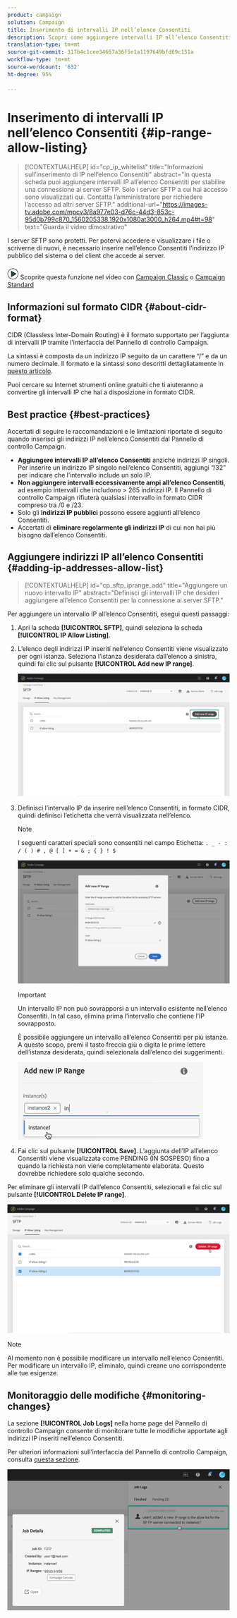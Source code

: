 ```yaml
---
product: campaign
solution: Campaign
title: Inserimento di intervalli IP nell’elenco Consentiti
description: Scopri come aggiungere intervalli IP all’elenco Consentiti per accedere ai server SFTP
translation-type: tm+mt
source-git-commit: 317b4c1cee34667a36f5e1a1197649bfd69c151a
workflow-type: tm+mt
source-wordcount: '632'
ht-degree: 95%

---
```



# Inserimento di intervalli IP nell’elenco Consentiti {#ip-range-allow-listing}

>[!CONTEXTUALHELP]
>id="cp_ip_whitelist"
>title="Informazioni sull’inserimento di IP nell’elenco Consentiti"
>abstract="In questa scheda puoi aggiungere intervalli IP all’elenco Consentiti per stabilire una connessione ai server SFTP. Solo i server SFTP a cui hai accesso sono visualizzati qui. Contatta l’amministratore per richiedere l’accesso ad altri server SFTP."
>additional-url="https://images-tv.adobe.com/mpcv3/8a977e03-d76c-44d3-853c-95d0b799c870_1560205338.1920x1080at3000_h264.mp4#t=98" text="Guarda il video dimostrativo"

I server SFTP sono protetti. Per potervi accedere e visualizzare i file o scriverne di nuovi, è necessario inserire nell’elenco Consentiti l’indirizzo IP pubblico del sistema o del client che accede ai server.

![](assets/do-not-localize/how-to-video.png) Scoprite questa funzione nel video con [Campaign Classic](https://experienceleague.adobe.com/docs/campaign-classic-learn/control-panel/sftp-management/adding-ip-range-to-allow-list.html?lang=en#sftp-management) o [Campaign Standard](https://experienceleague.adobe.com/docs/campaign-standard-learn/control-panel/sftp-management/adding-ip-range-to-allow-list.html?lang=en#sftp-management)

## Informazioni sul formato CIDR {#about-cidr-format}

CIDR (Classless Inter-Domain Routing) è il formato supportato per l’aggiunta di intervalli IP tramite l’interfaccia del Pannello di controllo Campaign.

La sintassi è composta da un indirizzo IP seguito da un carattere “/” e da un numero decimale. Il formato e la sintassi sono descritti dettagliatamente in [questo articolo](https://whatismyipaddress.com/cidr).

Puoi cercare su Internet strumenti online gratuiti che ti aiuteranno a convertire gli intervalli IP che hai a disposizione in formato CIDR.

## Best practice {#best-practices}

Accertati di seguire le raccomandazioni e le limitazioni riportate di seguito quando inserisci gli indirizzi IP nell’elenco Consentiti dal Pannello di controllo Campaign.

* **Aggiungere intervalli IP all’elenco Consentiti** anziché indirizzi IP singoli. Per inserire un indirizzo IP singolo nell’elenco Consentiti, aggiungi “/32” per indicare che l’intervallo include un solo IP.
* **Non aggiungere intervalli eccessivamente ampi all’elenco Consentiti**, ad esempio intervalli che includono > 265 indirizzi IP. Il Pannello di controllo Campaign rifiuterà qualsiasi intervallo in formato CIDR compreso tra /0 e /23.
* Solo gli **indirizzi IP pubblici** possono essere aggiunti all’elenco Consentiti.
* Accertati di **eliminare regolarmente gli indirizzi IP** di cui non hai più bisogno dall’elenco Consentiti.

## Aggiungere indirizzi IP all’elenco Consentiti {#adding-ip-addresses-allow-list}

>[!CONTEXTUALHELP]
>id="cp_sftp_iprange_add"
>title="Aggiungere un nuovo intervallo IP"
>abstract="Definisci gli intervalli IP che desideri aggiungere all’elenco Consentiti per la connessione ai server SFTP."

Per aggiungere un intervallo IP all’elenco Consentiti, esegui questi passaggi:

1. Apri la scheda **[!UICONTROL SFTP]**, quindi seleziona la scheda **[!UICONTROL IP Allow Listing]**.
1. L’elenco degli indirizzi IP inseriti nell’elenco Consentiti viene visualizzato per ogni istanza. Seleziona l’istanza desiderata dall’elenco a sinistra, quindi fai clic sul pulsante **[!UICONTROL Add new IP range]**.

   ![](assets/control_panel_add_range.png)

1. Definisci l’intervallo IP da inserire nell’elenco Consentiti, in formato CIDR, quindi definisci l’etichetta che verrà visualizzata nell’elenco.

   >[!NOTE]
   >
   >I seguenti caratteri speciali sono consentiti nel campo Etichetta:
   > `. _ - : / ( ) # , @ [ ] + = & ; { } ! $`

   ![](assets/control_panel_add_range2.png)

   >[!IMPORTANT]
   >
   >Un intervallo IP non può sovrapporsi a un intervallo esistente nell’elenco Consentiti. In tal caso, elimina prima l’intervallo che contiene l’IP sovrapposto.
   >
   >È possibile aggiungere un intervallo all’elenco Consentiti per più istanze. A questo scopo, premi il tasto freccia giù o digita le prime lettere dell’istanza desiderata, quindi selezionala dall’elenco dei suggerimenti.

   ![](assets/control_panel_add_range3.png)

1. Fai clic sul pulsante **[!UICONTROL Save]**. L’aggiunta dell’IP all’elenco Consentiti viene visualizzata come PENDING (IN SOSPESO) fino a quando la richiesta non viene completamente elaborata. Questo dovrebbe richiedere solo qualche secondo.

Per eliminare gli intervalli IP dall’elenco Consentiti, selezionali e fai clic sul pulsante **[!UICONTROL Delete IP range]**.

![](assets/control_panel_delete_range2.png)

>[!NOTE]
>
>Al momento non è possibile modificare un intervallo nell’elenco Consentiti. Per modificare un intervallo IP, eliminalo, quindi creane uno corrispondente alle tue esigenze.

## Monitoraggio delle modifiche {#monitoring-changes}

La sezione **[!UICONTROL Job Logs]** nella home page del Pannello di controllo Campaign consente di monitorare tutte le modifiche apportate agli indirizzi IP inseriti nell’elenco Consentiti.

Per ulteriori informazioni sull’interfaccia del Pannello di controllo Campaign, consulta [questa sezione](../../discover/using/discovering-the-interface.md).

![](assets/control_panel_ip_log.png)
